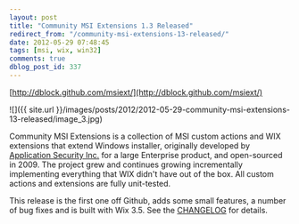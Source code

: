 ```yaml
---
layout: post
title: "Community MSI Extensions 1.3 Released"
redirect_from: "/community-msi-extensions-13-released/"
date: 2012-05-29 07:48:45
tags: [msi, wix, win32]
comments: true
dblog_post_id: 337
---
```

[http://dblock.github.com/msiext/](http://dblock.github.com/msiext/)

![]({{ site.url }}/images/posts/2012/2012-05-29-community-msi-extensions-13-released/image_3.jpg)

Community MSI Extensions is a collection of MSI custom actions and WIX extensions that extend Windows installer, originally developed by [Application Security Inc.](http://www.appsecinc.com/) for a large Enterprise product, and open-sourced in 2009. The project grew and continues growing incrementally implementing everything that WIX didn't have out of the box. All custom actions and extensions are fully unit-tested.

This release is the first one off Github, adds some small features, a number of bug fixes and is built with Wix 3.5. See the [CHANGELOG](https://github.com/dblock/msiext/blob/master/CHANGELOG.md) for details.
